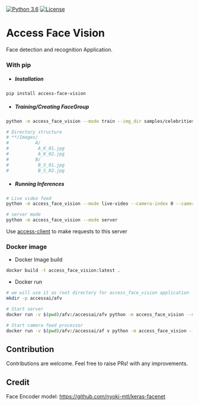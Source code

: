 [![Python 3.6](https://img.shields.io/badge/python-3.6-blue.svg)](https://www.python.org/downloads/release/python-360/)
[![License](https://img.shields.io/badge/License-Apache%202.0-blue.svg)](https://opensource.org/licenses/Apache-2.0)

# Access Face Vision

Face detection and recognition Application.

### With pip
 - ##### Installation
```bash
pip install access-face-vision
```

- ##### Training/Creating FaceGroup
```bash
python -m access_face_vision --mode train --img_dir samples/celebrities --face_group celebrities

# Directory structure
# **/Images/
#          A/
#           A_K_01.jpg
#           A_K_02.jpg
#          B/
#           B_S_01.jpg
#           B_S_02.jpg
```

- ##### Running Inferences
```bash
# Live video feed
python -m access_face_vision --mode live-video --camera-index 0 --camera_wait 25 --face_group myfacegroup

# server mode
python -m access_face_vision --mode server
```
Use [access-client](https://github.com/accessai/access-client) to make requests to this server


### Docker image

- Docker Image build
```bash
docker build -t access_face_vision:latest .
```

 - Docker run
 ```bash
# we will use it as root directory for access_face_vision application
mkdir -p accessai/afv

# Start server
docker run -v $(pwd)/afv:/accessai/afv python -m access_face_vision --mode server

# Start camera feed processor
docker run -v $(pwd)/afv:/accessai/af v python -m access_face_vision --mode server
```

## Contribution
 Contributions are welcome. Feel free to raise PRs! with any improvements.


## Credit
Face Encoder model: https://github.com/nyoki-mtl/keras-facenet